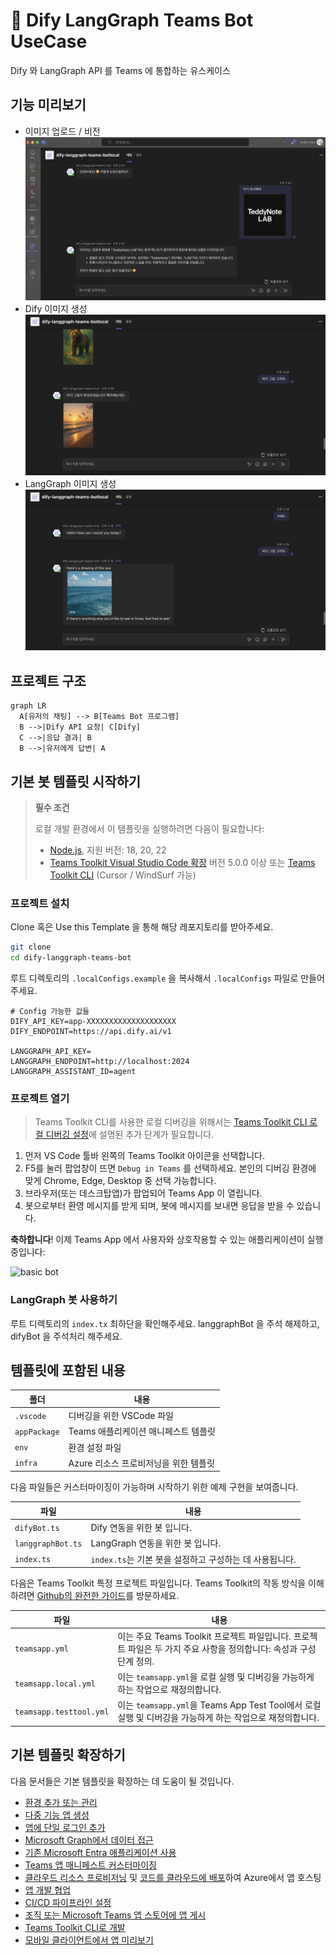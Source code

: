 # 🎾 Dify LangGraph Teams Bot UseCase

Dify 와 LangGraph API 를 Teams 에 통합하는 유스케이스

## 기능 미리보기

- 이미지 업로드 / 비전
  ![](./assets/vision.png)
- Dify 이미지 생성
  ![](./assets/dify-image-create.png)
- LangGraph 이미지 생성
  ![](./assets/langgraph-image-create.png)

## 프로젝트 구조

```mermaid
graph LR
  A[유저의 채팅] --> B[Teams Bot 프로그램]
  B -->|Dify API 요청| C[Dify]
  C -->|응답 결과| B
  B -->|유저에게 답변| A
```

## 기본 봇 템플릿 시작하기

> **필수 조건**
>
> 로컬 개발 환경에서 이 템플릿을 실행하려면 다음이 필요합니다:
>
> - [Node.js](https://nodejs.org/), 지원 버전: 18, 20, 22
> - [Teams Toolkit Visual Studio Code 확장](https://aka.ms/teams-toolkit) 버전 5.0.0 이상 또는 [Teams Toolkit CLI](https://aka.ms/teamsfx-toolkit-cli) (Cursor / WindSurf 가능)

### 프로젝트 설치

Clone 혹은 Use this Template 을 통해 해당 레포지토리를 받아주세요.

```bash
git clone
cd dify-langgraph-teams-bot
```

루트 디렉토리의 `.localConfigs.example` 을 복사해서 `.localConfigs` 파일로 만들어주세요.

```
# Config 가능한 값들
DIFY_API_KEY=app-XXXXXXXXXXXXXXXXXXXX
DIFY_ENDPOINT=https://api.dify.ai/v1

LANGGRAPH_API_KEY=
LANGGRAPH_ENDPOINT=http://localhost:2024
LANGGRAPH_ASSISTANT_ID=agent
```

### 프로젝트 열기

> Teams Toolkit CLI를 사용한 로컬 디버깅을 위해서는 [Teams Toolkit CLI 로컬 디버깅 설정](https://aka.ms/teamsfx-cli-debugging)에 설명된 추가 단계가 필요합니다.

1. 먼저 VS Code 툴바 왼쪽의 Teams Toolkit 아이콘을 선택합니다.
2. F5를 눌러 팝업창이 뜨면 `Debug in Teams` 를 선택하세요. 본인의 디버깅 환경에 맞게 Chrome, Edge, Desktop 중 선택 가능합니다.
3. 브라우저(또는 데스크탑앱)가 팝업되어 Teams App 이 열립니다.
4. 봇으로부터 환영 메시지를 받게 되며, 봇에 메시지를 보내면 응답을 받을 수 있습니다.

**축하합니다**! 이제 Teams App 에서 사용자와 상호작용할 수 있는 애플리케이션이 실행 중입니다:

![basic bot](https://github.com/OfficeDev/TeamsFx/assets/9698542/bdf87809-7dd7-4926-bff0-4546ada25e4b)

### LangGraph 봇 사용하기

루트 디렉토리의 `index.tx` 최하단을 확인해주세요.
langgraphBot 을 주석 해제하고, difyBot 을 주석처리 해주세요.

## 템플릿에 포함된 내용

| 폴더         | 내용                                  |
| ------------ | ------------------------------------- |
| `.vscode`    | 디버깅을 위한 VSCode 파일             |
| `appPackage` | Teams 애플리케이션 매니페스트 템플릿  |
| `env`        | 환경 설정 파일                        |
| `infra`      | Azure 리소스 프로비저닝을 위한 템플릿 |

다음 파일들은 커스터마이징이 가능하며 시작하기 위한 예제 구현을 보여줍니다.

| 파일              | 내용                                                    |
| ----------------- | ------------------------------------------------------- |
| `difyBot.ts`      | Dify 연동을 위한 봇 입니다.                             |
| `langgraphBot.ts` | LangGraph 연동을 위한 봇 입니다.                        |
| `index.ts`        | `index.ts`는 기본 봇을 설정하고 구성하는 데 사용됩니다. |

다음은 Teams Toolkit 특정 프로젝트 파일입니다. Teams Toolkit의 작동 방식을 이해하려면 [Github의 완전한 가이드](https://github.com/OfficeDev/TeamsFx/wiki/Teams-Toolkit-Visual-Studio-Code-v5-Guide#overview)를 방문하세요.

| 파일                    | 내용                                                                                                                |
| ----------------------- | ------------------------------------------------------------------------------------------------------------------- |
| `teamsapp.yml`          | 이는 주요 Teams Toolkit 프로젝트 파일입니다. 프로젝트 파일은 두 가지 주요 사항을 정의합니다: 속성과 구성 단계 정의. |
| `teamsapp.local.yml`    | 이는 `teamsapp.yml`을 로컬 실행 및 디버깅을 가능하게 하는 작업으로 재정의합니다.                                    |
| `teamsapp.testtool.yml` | 이는 `teamsapp.yml`을 Teams App Test Tool에서 로컬 실행 및 디버깅을 가능하게 하는 작업으로 재정의합니다.            |

## 기본 템플릿 확장하기

다음 문서들은 기본 템플릿을 확장하는 데 도움이 될 것입니다.

- [환경 추가 또는 관리](https://learn.microsoft.com/microsoftteams/platform/toolkit/teamsfx-multi-env)
- [다중 기능 앱 생성](https://learn.microsoft.com/microsoftteams/platform/toolkit/add-capability)
- [앱에 단일 로그인 추가](https://learn.microsoft.com/microsoftteams/platform/toolkit/add-single-sign-on)
- [Microsoft Graph에서 데이터 접근](https://learn.microsoft.com/microsoftteams/platform/toolkit/teamsfx-sdk#microsoft-graph-scenarios)
- [기존 Microsoft Entra 애플리케이션 사용](https://learn.microsoft.com/microsoftteams/platform/toolkit/use-existing-aad-app)
- [Teams 앱 매니페스트 커스터마이징](https://learn.microsoft.com/microsoftteams/platform/toolkit/teamsfx-preview-and-customize-app-manifest)
- [클라우드 리소스 프로비저닝](https://learn.microsoft.com/microsoftteams/platform/toolkit/provision) 및 [코드를 클라우드에 배포](https://learn.microsoft.com/microsoftteams/platform/toolkit/deploy)하여 Azure에서 앱 호스팅
- [앱 개발 협업](https://learn.microsoft.com/microsoftteams/platform/toolkit/teamsfx-collaboration)
- [CI/CD 파이프라인 설정](https://learn.microsoft.com/microsoftteams/platform/toolkit/use-cicd-template)
- [조직 또는 Microsoft Teams 앱 스토어에 앱 게시](https://learn.microsoft.com/microsoftteams/platform/toolkit/publish)
- [Teams Toolkit CLI로 개발](https://aka.ms/teams-toolkit-cli/debug)
- [모바일 클라이언트에서 앱 미리보기](https://aka.ms/teamsfx-mobile)
